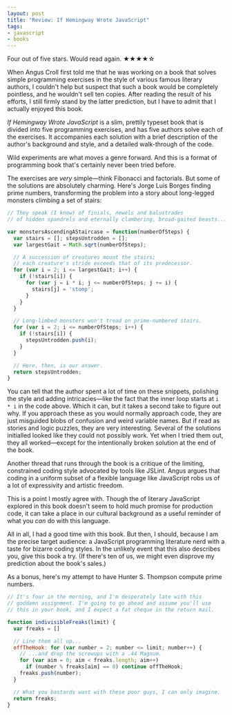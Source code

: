 ```yaml
---
layout: post
title: "Review: If Hemingway Wrote JavaScript"
tags:
- javascript
- books
---
```


Four out of five stars. Would read again. ★★★★☆

When Angus Croll first told me that he was working on a book that
solves simple programming exercises in the style of various famous
literary authors, I couldn't help but suspect that such a book would
be completely pointless, and he wouldn't sell ten copies. After
reading the result of his efforts, I still firmly stand by the latter
prediction, but I have to admit that I actually enjoyed this book.

_If Hemingway Wrote JavaScript_ is a slim, prettily typeset book that
is divided into five programming exercises, and has five authors solve
each of the exercises. It accompanies each solution with a brief
description of the author's background and style, and a detailed
walk-through of the code.

Wild experiments are what moves a genre forward. And this is a format
of programming book that's certainly never been tried before.

The exercises are _very_ simple—think Fibonacci and factorials. But
some of the solutions are absolutely charming. Here's Jorge Luis
Borges finding prime numbers, transforming the problem into a story
about long-legged monsters climbing a set of stairs:

```javascript
// They speak (I know) of finials, newels and balustrades
// of hidden spandrels and eternally clambering, broad-gaited beasts...

var monstersAscendingAStaircase = function(numberOfSteps) {
  var stairs = []; stepsUntrodden = [];
  var largestGait = Math.sqrt(numberOfSteps);

  // A succession of creatures mount the stairs;
  // each creature's stride exceeds that of its predecessor.
  for (var i = 2; i <= largestGait; i++) {
    if (!stairs[i]) {
      for (var j = i * i; j <= numberOfSteps; j += i) {
        stairs[j] = 'stomp';
      }
    }
  }

  // Long-limbed monsters won't tread on prime-numbered stairs.
  for (var i = 2; i <= numberOfSteps; i++) {
    if (!stairs[i]) {
      stepsUntrodden.push(i);
    }
  }

  // Here, then, is our answer.
  return stepsUntrodden;
}
```

You can tell that the author spent a lot of time on these snippets,
polishing the style and adding intricacies—like the fact that the
inner loop starts at `i * i` in the code above. Which it can, but it
takes a second take to figure out why. If you approach these as you
would normally approach code, they are just misguided blobs of
confusion and weird variable names. But if read as stories and logic
puzzles, they are very interesting. Several of the solutions
initialled looked like they could not possibly work. Yet when I tried
them out, they all worked—except for the intentionally broken solution
at the end of the book.

Another thread that runs through the book is a critique of the
limiting, constrained coding style advocated by tools like JSLint.
Angus argues that coding in a uniform subset of a flexible language
like JavaScript robs us of a lot of expressivity and artistic freedom.

This is a point I mostly agree with. Though the of literary JavaScript
explored in this book doesn't seem to hold much promise for production
code, it can take a place in our cultural background as a useful
reminder of what you _can_ do with this language.

All in all, I had a good time with this book. But then, I should,
because I am the precise target audience: a JavaScript programming
literature nerd with a taste for bizarre coding styles. In the
unlikely event that this also describes you, give this book a try. (If
there's ten of us, we might even disprove my prediction about the
book's sales.)

As a bonus, here's my attempt to have Hunter S. Thompson compute prime
numbers.

```javascript
// It's four in the morning, and I'm desperately late with this
// goddamn assignment. I'm going to go ahead and assume you'll use
// this in your book, and I expect a fat cheque in the return mail.

function indivisibleFreaks(limit) {
  var freaks = []

  // Line them all up...
  offTheHook: for (var number = 2; number <= limit; number++) {
    // ...and drop the screwups with a .44 Magnum.
    for (var aim = 0; aim < freaks.length; aim++)
      if (number % freaks[aim] == 0) continue offTheHook;
    freaks.push(number);
  }

  // What you bastards want with these poor guys, I can only imagine.
  return freaks;
}
```
